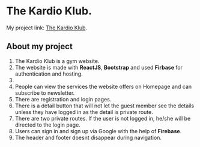 # The Kardio Klub.


My project link: [The Kardio Klub](https://kardioklub-8494e.web.app/).

## About my project
<ol>
    <li>The Kardio Klub is a gym website.</li>
    <li>The website is made with <b>ReactJS</b>, <b>Bootstrap</b> and used <b>Firbase</b> for authentication and hosting.<li>
    <li>People can view the services the website offers on Homepage and can subscribe to newsletter.</li>
    <li>There are registration and login pages.</li>
    <li>There is a detail button that will not let the guest member see the details unless they have logged in as the detail is private route.
    <li>There are two private routes. If the user is not logged in, he/she will be directed to the login page.</li>
    <li>Users can sign in and sign up via Google with the help of <b>Firebase</b>.</li>
    <li>The header and footer doesnt disappear during navigation.</li>
</ol>